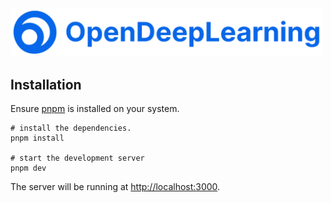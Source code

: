   <a href="https://www.opendeeplearning.xyz/" target="_blank" >
    <img src="public/opendeeplearning.png" alt="OpenDeepLearning" width="500"/>
  </a>

## Installation

Ensure [pnpm](https://pnpm.io) is installed on your system.

```
# install the dependencies.
pnpm install

# start the development server
pnpm dev
```

The server will be running at [http://localhost:3000](http://localhost:3000).
